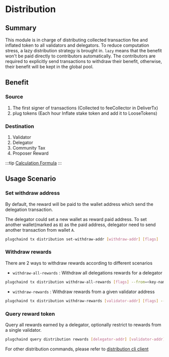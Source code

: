 # Distribution

## Summary

This module is in charge of distributing collected transaction fee and inflated token to all validators and delegators. To reduce computation stress, a lazy distribution strategy is brought in. `lazy` means that the benefit won't be paid directly to contributors automatically. The contributors are required to explicitly send transactions to withdraw their benefit, otherwise, their benefit will be kept in the global pool.

## Benefit

### Source

1. The first signer of transactions (Collected to feeCollector in DeliverTx)
2. plug tokens (Each hour Inflate stake token and add it to LooseTokens)

### Destination

1. Validator
2. Delegator
3. Community Tax
4. Proposer Reward

:::tip
[Calculation Formula](../concepts/general-concepts.md#staking-rewards-calculation-formula)
:::

## Usage Scenario

### Set withdraw address

By default, the reward will be paid to the wallet address which send the delegation transaction.

The delegator could set a new wallet as reward paid address. To set another wallet(marked as `B`) as the paid address, delegator need to send another transaction from wallet `A`.

```bash
plugchaind tx distribution set-withdraw-addr [withdraw-addr] [flags]
```  

### Withdraw rewards

There are 2 ways to withdraw rewards according to different scenarios

- `withdraw-all-rewards` : Withdraw all delegations rewards for a delegator

```bash
plugchaind tx distribution withdraw-all-rewards [flags] --from=<key-name> --fees=0.3plug --chain-id=plugchain
```

- `withdraw-rewards` : Withdraw rewards from a given validator address

```bash
plugchaind tx distribution withdraw-rewards [validator-addr] [flags] --from=<key-name> --fees=0.3plug --chain-id=plugchain
```

### Query reward token

Query all rewards earned by a delegator, optionally restrict to rewards from a single validator.

```bash
plugchaind query distribution rewards [delegator-addr] [validator-addr] [flags]
```

For other distribution commands, please refer to [distribution cli client](../cli-client/distribution.md)
